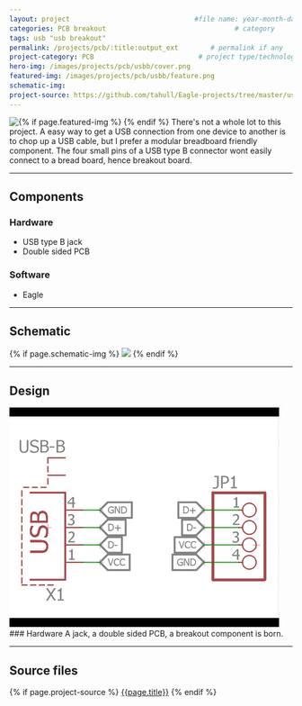 ```yaml
---
layout: project                               #file name: year-month-day-title.md
categories: PCB breakout                                # category
tags: usb "usb breakout"
permalink: /projects/pcb/:title:output_ext        # permalink if any
project-category: PCB                          # project type/technology used
hero-img: /images/projects/pcb/usbb/cover.png   
featured-img: /images/projects/pcb/usbb/feature.png                               # featured image if any
schematic-img:
project-source: https://github.com/tahull/Eagle-projects/tree/master/usbbreakout                              # sources
---
```


{% if page.featured-img %}
  <img src="{{ page.featured-img }}" class="img-fluid mr-3" style="float:left; max-width:15rem;"/>{% endif %}
There's not a whole lot to this project. A easy way to get a USB connection from one device to another is to chop up a USB cable, but I prefer a modular breadboard friendly component. The four small pins of a USB type B connector wont easily connect to a bread board, hence breakout board.

---
## Components
### Hardware
- USB type B jack
- Double sided PCB

### Software
- Eagle

---
## Schematic
{% if page.schematic-img %}
  <img src="{{ page.schematic-img }}" class="img-fluid"/>
{% endif %}

---
## Design
<img src="/images/projects/pcb/usbb/slide-show.gif" class="img-fluid"/>
### Hardware
A jack, a double sided PCB, a breakout component is born.

---
## Source files
{% if page.project-source %}
  <a href="{{ page.project-source }}">{{page.title}}</a>
{% endif %}

